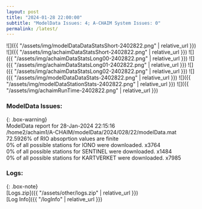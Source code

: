 ```yaml
---
layout: post
title: "2024-01-28 22:00:00"
subtitle: "ModelData Issues: 4; A-CHAIM System Issues: 0"
permalink: /latest/
---
```


![]({{ "/assets/img/modelDataDataStatsShort-2402822.png" | relative_url }})
![]({{ "/assets/img/achaimDataStatsShort-2402822.png" | relative_url }})
![]({{ "/assets/img/achaimDataStatsLong00-2402822.png" | relative_url }})
![]({{ "/assets/img/achaimDataStatsLong01-2402822.png" | relative_url }})
![]({{ "/assets/img/achaimDataStatsLong02-2402822.png" | relative_url }})
![]({{ "/assets/img/modelDataDataStats-2402822.png" | relative_url }})
![]({{ "/assets/img/modelDataStationStats-2402822.png" | relative_url }})
![]({{ "/assets/img/achaimRunTime-2402822.png" | relative_url }})


### ModelData Issues:  
  
{: .box-warning}  
 ModelData report for 28-Jan-2024 22:15:16   
 /home2/achaim1/A-CHAIM/modelData/2024/028/22/modelData.mat   
 72.5926% of RIO absoprtion values are finite   
 0% of all possible stations for IONO were downloaded. x3764   
 0% of all possible stations for SENTINEL were downloaded. x1484   
 0% of all possible stations for KARTVERKET were downloaded. x7985   
  


### Logs:  
  
{: .box-note}  
[Logs.zip]({{ "/assets/other/logs.zip" | relative_url }})  
[Log Info]({{ "/logInfo" | relative_url }})  
